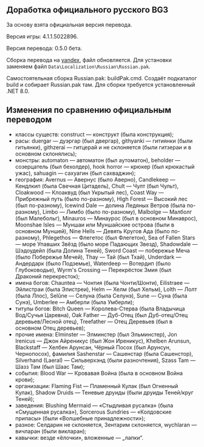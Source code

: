 Доработка официального русского BG3
-----------------------------------

За основу взята официальная версия перевода.

Версия игры: 4.1.1.5022896.

Версия перевода: 0.5.0 бета.

Сборка перевода на [yandex](https://disk.yandex.com/d/cKaeLyBsPbgZog), файл обновляется.
Для установки заменяем файл `Data\Localization\Russian\Russian.pak`.

Самостоятельная сборка Russian.pak: buildPak.cmd. Создаёт подкаталог build и собирает Russian.pak там. Для сборки требуется установленный .NET 8.0.

Изменения по сравнению официальным переводом
--------------------------------------------
* классы существ: construct — конструкт (была конструкция);
* расы: duergar — дуэргар (был двергар), githyanki — гитиянки (были гитьянки), githzerai — гитцерай и не склоняется (были гитзераи и в основном склонялись);
* монстры: automaton — автоматон (был аутоматон), beholder — созерцатель (был бехолдер), hook horror — крюкер (был крюкастый ужас), sahuagin — сахуагин (был сахваджин);
* география: Avernus — Авернус (было Аверно), Candlekeep — Кендлкип (была Свечная Цитадель), Chult — Чулт (был Чульт), Cloakwood — Клоаквуд (был Укрытый лес), Coast Way — Прибрежный путь (было по-разному), High Forest — Высокий лес (был по-разному), Icewind Dale — долина Ледяных Ветров (была по-разному), Limbo — Лимбо (было по-разному), Malbolge — Малболг (был Малебольг), Minauros — Минаурос (был в основном Минаврос), Moonshae Isles — Муншаи или Муншайские острова (были в основном Муншей), Nine Hells — Девять Кругов Ада (было по-разному), Phlegethos — Флегетос (был Флегетон), Sea of Fallen Stars — море Упавших Звёзд (было море Падающих Звезд), Shadowdale — Шэдоудейл (была Долина Теней), Sword Coast — побережье Меча (было Побережье Мечей), Thay — Тай (был Тхай), Underdark — Андердарк (было Подземье), Waterdeep — Вотердип (было Глубоководье), Wyrm's Crossing — Перекрёсток Змия (был Драконий перекресток);
* имена богов: Chauntea — Чонтия (была Чонти/Шонти), Eilistraee — Эйлистраи (была Элистреи), Helm — Хелм (был Хельм), Lolth — Лолт (была Ллос), Selûne — Селуна (была Селунэ), Sune — Суна (была Сунэ), Umberlee — Амберли (была Умберли);
* титулы богов: Bitch Queen — Королева-Стерва (была Владычица Вод/Сучья Царевна), Oak Father — Дуб-Отец (был Дуб-отец/Отец деревьев/Лесной отец), Treefather — Отец Деревьев (был в основном Отец деревьев);
* прочие имена: Elminster — Элминстер (был Эльминстер), Jon Irenicus — Джон Айреникус (был Жон Иреникус), Khelben Arunsun, Blackstaff — Хелбен Арунсан, Чёрный Посох (был Арунсун, Чернопосох), фамилия Sashenstar — Сашенстар (была Сашенстор), Silverhand (Laeral) — Сильверхэнд (были разночтения), Szass Tam — Шазз Там (был Шаас Там);
* события: Blood War — Кровавая Война (была в основном Война крови);
* организации: Flaming Fist — Пламенный Кулак (был Огненный Кулак), Shadow Druids — Теневые друиды (были друиды Теней/круг Теней);
* заведения: Blushing Mermaid — «Стыдливая русалка» (была «Смущенная русалка»), Sorcerous Sundries — «Колдовские припасы» (были «Волшебные принадлежности»);
* разное: Селдарин не склоняется, Зентарим склоняется, wychlaran — вичларан (были викларан);
* кавычки: везде «ёлочки», вложенные — „лапки“.
